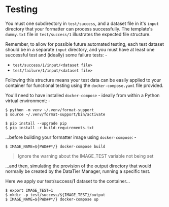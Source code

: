 # Testing
You must one subdirectory in `test/success`, and a dataset file in it's `input`
directory that your formatter can process successfully. The template's
`dummy.txt` file in `test/success/1` illustrates the expected file structure.

Remember, to allow for possible future automated testing, each test dataset
should be in a separate `input` directory, and you must have at least one
successful test and (ideally) some failure tests: -

-   `test/success/1/input/<dataset file>`
-   `test/failure/1/input/<dataset file>`

Following this structure means your test data can be easily applied to your
container for functional testing using the `docker-compose.yaml` file provided.

You'll need to have installed `docker-compose` - ideally from within a
Python virtual environment: -

    $ python -m venv ~/.venv/format-support
    $ source ~/.venv/format-support/bin/activate

    $ pip install --upgrade pip
    $ pip install -r build-requirements.txt

...before building your formatter image using `docker-compose`: -

    $ IMAGE_NAME=${PWD##*/} docker-compose build

>   Ignore the warning about the IMAGE_TEST variable not being set

...and then, simulating the provision of the output directory that would
normally be created by the DataTier Manager, running a specific test.

Here we apply our test/success/**1** dataset to the container...

    $ export IMAGE_TEST=1
    $ mkdir -p test/success/${IMAGE_TEST}/output
    $ IMAGE_NAME=${PWD##*/} docker-compose up
